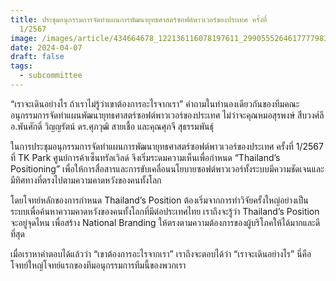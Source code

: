 ```yaml
---
title: ประชุมอนุกรรมการจัดทำแผนการพัฒนายุทธศาสตร์ซอฟต์พาวเวอร์ของประเทศ ครั้งที่
  1/2567
image: /images/article/434664678_122136116078197611_2990555264617777983_n-1-.jpg
date: 2024-04-07
draft: false
tags:
  - subcommittee
---
```

“เราจะเดินอย่างไร ถ้าเราไม่รู้ว่าเขาต้องการอะไรจากเรา” คำถามในทำนองเดียวกันของทีมคณะอนุกรรมการจัดทำแผนพัฒนายุทธศาสตร์ซอฟต์พาวเวอร์ของประเทศ ไม่ว่าจะคุณหมอสุรพงษ์ สืบวงศ์ลี อ.พันศักดิ์ วิญญรัตน์ ดร.ศุภวุฒิ สายเชื้อ และคุณศุภจี สุธรรมพันธุ์ 

ในการประชุมอนุกรรมการจัดทำแผนการพัฒนายุทธศาสตร์ซอฟต์พาวเวอร์ของประเทศ ครั้งที่ 1/2567 ที่ TK Park  ศูนย์การค้าเซ็นทรัลเวิลด์ จึงเริ่มระดมความเห็นเพื่อกำหนด “Thailand’s Positioning” เพื่อให้การสื่อสารและการขับเคลื่อนนโยบายซอฟต์พาวเวอร์ทั้งระบบมีความชัดเจนและมีทิศทางที่ตรงไปตามความคาดหวังของคนทั้งโลก

โดยโจทย์หลักของการกำหนด Thailand’s Position ต้องเริ่มจากการทำวิจัยครั้งใหญ่อย่างเป็นระบบเพื่อค้นหาความคาดหวังของคนทั้งโลกที่มีต่อประเทศไทย เราถึงจะรู้ว่า Thailand’s Position จะอยู่จุดไหน เพื่อสร้าง National Branding ให้ตรงตามความต้องการของผู้บริโภคให้ได้มากและดีที่สุด

เมื่อเราหาคำตอบได้แล้วว่า “เขาต้องการอะไรจากเรา” เราถึงจะตอบได้ว่า “เราจะเดินอย่างไร” นี่คือโจทย์ใหญ่โจทย์แรกของทีมอนุกรรมการทีมนี้ของพวกเรา
